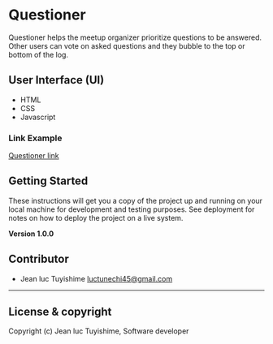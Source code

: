 # Questioner
Questioner​​ helps the meetup organizer prioritize questions to be answered. Other users can vote on asked questions and they bubble to the top or bottom of the log.

## User Interface (UI)
* HTML
* CSS
* Javascript

### Link Example
[Questioner link](https://luc-tuyishime.github.io/Questioner/ui/index.html)

## Getting Started
These instructions will get you a copy of the project up and running on your local machine for development and testing purposes. See deployment for notes on how to deploy the project on a live system.


**Version 1.0.0**

## Contributor
- Jean luc Tuyishime <luctunechi45@gmail.com>

---

## License & copyright
Copyright (c) Jean luc Tuyishime, Software developer
